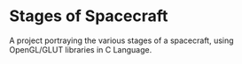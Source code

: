 # Stages of Spacecraft
A project portraying the various stages of a spacecraft, using OpenGL/GLUT libraries in C Language.
